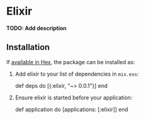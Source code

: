 # Elixir

**TODO: Add description**

## Installation

If [available in Hex](https://hex.pm/docs/publish), the package can be installed as:

  1. Add elixir to your list of dependencies in `mix.exs`:

        def deps do
          [{:elixir, "~> 0.0.1"}]
        end

  2. Ensure elixir is started before your application:

        def application do
          [applications: [:elixir]]
        end
